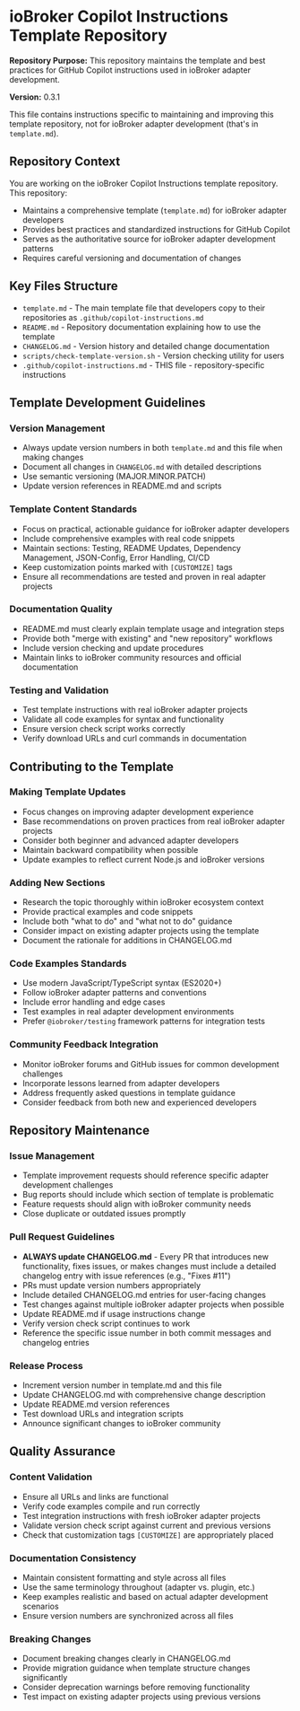 # ioBroker Copilot Instructions Template Repository

**Repository Purpose:** This repository maintains the template and best practices for GitHub Copilot instructions used in ioBroker adapter development.

**Version:** 0.3.1

This file contains instructions specific to maintaining and improving this template repository, not for ioBroker adapter development (that's in `template.md`).

## Repository Context

You are working on the ioBroker Copilot Instructions template repository. This repository:

- Maintains a comprehensive template (`template.md`) for ioBroker adapter developers
- Provides best practices and standardized instructions for GitHub Copilot 
- Serves as the authoritative source for ioBroker adapter development patterns
- Requires careful versioning and documentation of changes

## Key Files Structure

- `template.md` - The main template file that developers copy to their repositories as `.github/copilot-instructions.md`
- `README.md` - Repository documentation explaining how to use the template  
- `CHANGELOG.md` - Version history and detailed change documentation
- `scripts/check-template-version.sh` - Version checking utility for users
- `.github/copilot-instructions.md` - THIS file - repository-specific instructions

## Template Development Guidelines

### Version Management
- Always update version numbers in both `template.md` and this file when making changes
- Document all changes in `CHANGELOG.md` with detailed descriptions
- Use semantic versioning (MAJOR.MINOR.PATCH)
- Update version references in README.md and scripts

### Template Content Standards  
- Focus on practical, actionable guidance for ioBroker adapter developers
- Include comprehensive examples with real code snippets
- Maintain sections: Testing, README Updates, Dependency Management, JSON-Config, Error Handling, CI/CD
- Keep customization points marked with `[CUSTOMIZE]` tags
- Ensure all recommendations are tested and proven in real adapter projects

### Documentation Quality
- README.md must clearly explain template usage and integration steps
- Provide both "merge with existing" and "new repository" workflows
- Include version checking and update procedures
- Maintain links to ioBroker community resources and official documentation

### Testing and Validation
- Test template instructions with real ioBroker adapter projects
- Validate all code examples for syntax and functionality
- Ensure version check script works correctly
- Verify download URLs and curl commands in documentation

## Contributing to the Template

### Making Template Updates
- Focus changes on improving adapter development experience
- Base recommendations on proven practices from real ioBroker adapter projects  
- Consider both beginner and advanced adapter developers
- Maintain backward compatibility when possible
- Update examples to reflect current Node.js and ioBroker versions

### Adding New Sections
- Research the topic thoroughly within ioBroker ecosystem context
- Provide practical examples and code snippets
- Include both "what to do" and "what not to do" guidance
- Consider impact on existing adapter projects using the template
- Document the rationale for additions in CHANGELOG.md

### Code Examples Standards
- Use modern JavaScript/TypeScript syntax (ES2020+)
- Follow ioBroker adapter patterns and conventions
- Include error handling and edge cases
- Test examples in real adapter development environments
- Prefer `@iobroker/testing` framework patterns for integration tests

### Community Feedback Integration
- Monitor ioBroker forums and GitHub issues for common development challenges
- Incorporate lessons learned from adapter developers
- Address frequently asked questions in template guidance
- Consider feedback from both new and experienced developers

## Repository Maintenance

### Issue Management
- Template improvement requests should reference specific adapter development challenges
- Bug reports should include which section of template is problematic
- Feature requests should align with ioBroker community needs
- Close duplicate or outdated issues promptly

### Pull Request Guidelines  
- **ALWAYS update CHANGELOG.md** - Every PR that introduces new functionality, fixes issues, or makes changes must include a detailed changelog entry with issue references (e.g., "Fixes #11")
- PRs must update version numbers appropriately
- Include detailed CHANGELOG.md entries for user-facing changes
- Test changes against multiple ioBroker adapter projects when possible
- Update README.md if usage instructions change
- Verify version check script continues to work
- Reference the specific issue number in both commit messages and changelog entries

### Release Process
- Increment version number in template.md and this file
- Update CHANGELOG.md with comprehensive change description
- Update README.md version references
- Test download URLs and integration scripts
- Announce significant changes to ioBroker community

## Quality Assurance

### Content Validation
- Ensure all URLs and links are functional
- Verify code examples compile and run correctly  
- Test integration instructions with fresh ioBroker adapter projects
- Validate version check script against current and previous versions
- Check that customization tags `[CUSTOMIZE]` are appropriately placed

### Documentation Consistency
- Maintain consistent formatting and style across all files
- Use the same terminology throughout (adapter vs. plugin, etc.)
- Keep examples realistic and based on actual adapter development scenarios
- Ensure version numbers are synchronized across all files

### Breaking Changes
- Document breaking changes clearly in CHANGELOG.md
- Provide migration guidance when template structure changes significantly  
- Consider deprecation warnings before removing functionality
- Test impact on existing adapter projects using previous versions